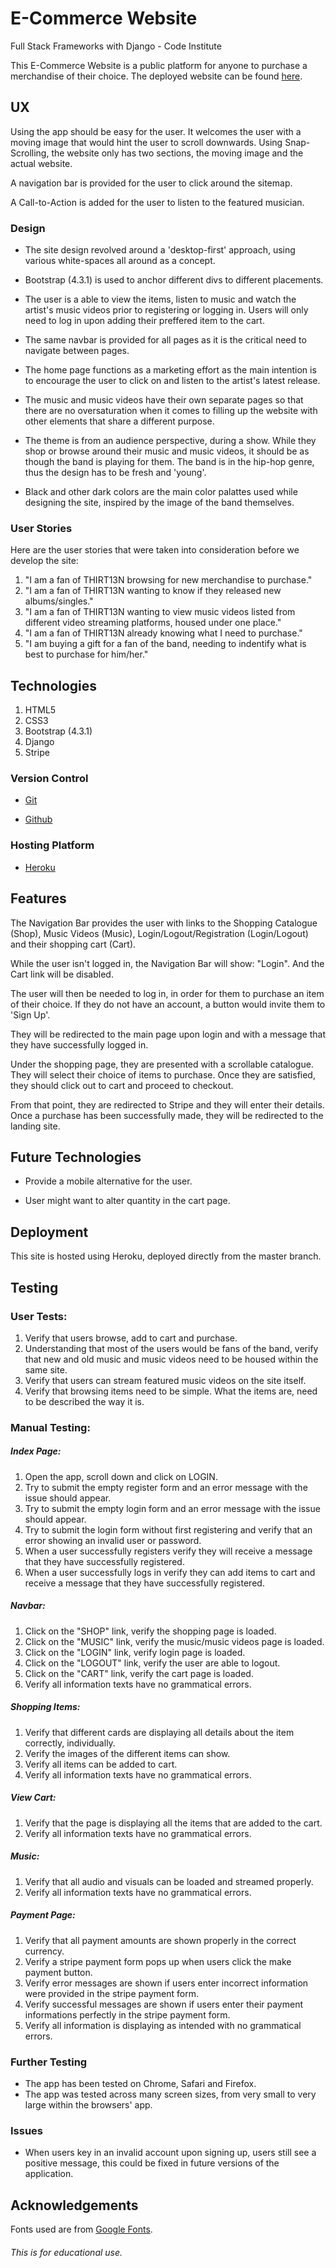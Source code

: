 # E-Commerce Website

Full Stack Frameworks with Django - Code Institute

This E-Commerce Website is a public platform for anyone to purchase a 
merchandise of their choice.
The deployed website can be found [here](https://haiieyes-thirt13n.herokuapp.com/).



## UX

Using the app should be easy for the user. It welcomes the user with a moving 
image that would hint the user to scroll downwards. Using Snap-Scrolling, the 
website only has two sections, the moving image and the actual website.

A navigation bar is provided for the user to click around the sitemap.

A Call-to-Action is added for the user to listen to the featured musician.


### Design

- The site design revolved around a 'desktop-first' approach, using various white-spaces all around as a concept.

- Bootstrap (4.3.1) is used to anchor different divs to different placements.
  
- The user is a able to view the items, listen to music and watch the artist's music videos prior to registering or logging in. Users will only need to log in upon adding their preffered item to the cart.

- The same navbar is provided for all pages as it is the critical need to navigate between pages.

- The home page functions as a marketing effort as the main intention is to encourage the user to click on and listen to the artist's latest release.

- The music and music videos have their own separate pages so that there are no oversaturation when it comes to filling up the website with other elements that share a different purpose.
  
- The theme is from an audience perspective, during a show. While they shop or browse around their music and music videos, it should be as though the band is playing for them. The band is in the hip-hop genre, thus the design has to be fresh and 'young'.
 
- Black and other dark colors are the main color palattes used while designing the site, inspired by the image of the band themselves.




### User Stories

Here are the user stories that were taken into consideration before we develop the site:
1. "I am a fan of THIRT13N browsing for new merchandise to purchase."
2. "I am a fan of THIRT13N wanting to know if they released new albums/singles."
3. "I am a fan of THIRT13N wanting to view music videos listed from different video streaming platforms, housed under one place."
4. "I am a fan of THIRT13N already knowing what I need to purchase."
5. "I am buying a gift for a fan of the band, needing to indentify what is best to purchase for him/her."



## Technologies

1. HTML5
2. CSS3
3. Bootstrap (4.3.1)
4. Django
5. Stripe

### Version Control

- [Git](https://git-scm.com)
  
- [Github](https://github.com/)

### Hosting Platform

- [Heroku](https://devcenter.heroku.com/)



## Features

The Navigation Bar provides the user with links to the Shopping Catalogue (Shop),
Music Videos (Music), Login/Logout/Registration (Login/Logout) and their shopping 
cart (Cart).

While the user isn't logged in, the Navigation Bar will show: "Login". And the
Cart link will be disabled.

The user will then be needed to log in, in order for them to purchase an item of 
their choice. If they do not have an account, a button would invite them to 
'Sign Up'.

They will be redirected to the main page upon login and with a message that 
they have successfully logged in.

Under the shopping page, they are presented with a scrollable catalogue. They 
will select their choice of items to purchase. Once they are satisfied, they 
should click out to cart and proceed to checkout.

From that point, they are redirected to Stripe and they will enter their 
details. Once a purchase has been successfully made, they will be redirected to 
the landing site.



## Future Technologies

- Provide a mobile alternative for the user. 
  
- User might want to alter quantity in the cart page.



## Deployment

This site is hosted using Heroku, deployed directly from the master branch.



## Testing

### User Tests:

1. Verify that users browse, add to cart and purchase.
2. Understanding that most of the users would be fans of the band, verify that new and old music and music videos need to be housed within the same site.
3. Verify that users can stream featured music videos on the site itself.
4. Verify that browsing items need to be simple. What the items are, need to be described the way it is.

### Manual Testing:

##### Index Page:
   
1. Open the app, scroll down and click on LOGIN.
2. Try to submit the empty register form and an error message with the issue should appear.
3. Try to submit the empty login form and an error message with the issue should appear.
4. Try to submit the login form without first registering and verify that an error showing an invalid user or password.
5. When a user successfully registers verify they will receive a message that they have successfully registered.
6. When a user successfully logs in verify they can add items to cart and receive a message that they have successfully registered.

##### Navbar:

1. Click on the "SHOP" link, verify the shopping page is loaded.
2. Click on the "MUSIC" link, verify the music/music videos page is loaded.
3. Click on the "LOGIN" link, verify login page is loaded.
4. Click on the "LOGOUT" link, verify the user are able to logout.
5. Click on the "CART" link, verify the cart page is loaded.
6. Verify all information texts have no grammatical errors.

##### Shopping Items:

1. Verify that different cards are displaying all details about the item correctly, individually.
2. Verify the images of the different items can show.
3. Verify all items can be added to cart.
4. Verify all information texts have no grammatical errors.

##### View Cart:
   
1. Verify that the page is displaying all the items that are added to the cart.
2. Verify all information texts have no grammatical errors.

##### Music:

1. Verify that all audio and visuals can be loaded and streamed properly.
2. Verify all information texts have no grammatical errors.


##### Payment Page:

1. Verify that all payment amounts are shown properly in the correct currency.
2. Verify a stripe payment form pops up when users click the make payment button.
3. Verify error messages are shown if users enter incorrect information were provided in the stripe payment form.
4. Verify successful messages are shown if users enter their payment informations perfectly in the stripe payment form.
5. Verify all information is displaying as intended with no grammatical errors.


### Further Testing

- The app has been tested on Chrome, Safari and Firefox.
- The app was tested across many screen sizes, from very small to very large within the browsers' app.

### Issues

- When users key in an invalid account upon signing up, users still see a positive message, this could be fixed in future versions of the application.



## Acknowledgements

Fonts used are from [Google Fonts](https://fonts.google.com/).



###### This is for educational use.